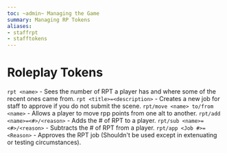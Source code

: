 ```yaml
---
toc: ~admin~ Managing the Game
summary: Managing RP Tokens
aliases:
- staffrpt
- stafftokens
---
```

# Roleplay Tokens

`rpt <name>` - Sees the number of RPT a player has and where some of the recent ones came from.
`rpt <title>=<description>` - Creates a new job for staff to approve if you do not submit the scene.
`rpt/move <name> to/from <name>` - Allows a player to move rpp points from one alt to another.
`rpt/add <name>=<#>/<reason>` - Adds the # of RPT to a player.
`rpt/sub <name>=<#>/<reason>` - Subtracts the # of RPT from a player.
`rpt/app <Job #>=<Reason>` - Approves the RPT job (Shouldn't be used except in extenuating or testing circumstances).

